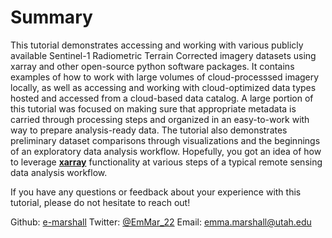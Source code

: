 # Summary

This tutorial demonstrates accessing and working with various publicly available Sentinel-1 Radiometric Terrain Corrected imagery datasets using xarray and other open-source python software packages. It contains examples of how to work with large volumes of cloud-processsed imagery locally, as well as accessing and working with cloud-optimized data types hosted and accessed from a cloud-based data catalog. A large portion of this tutorial was focused on making sure that appropriate metadata is carried through processing steps and organized in an easy-to-work with way to prepare analysis-ready data. The tutorial also demonstrates preliminary dataset comparisons through visualizations and the beginnings of an exploratory data analysis workflow. Hopefully, you got an idea of how to leverage **[xarray](https://xarray.dev/)** functionality at various steps of a typical remote sensing data analysis workflow. 

If you have any questions or feedback about your experience with this tutorial, please do not hesitate to reach out! 

Github: [e-marshall](https://github.com/e-marshall)
Twitter: [@EmMar_22](https://twitter.com/EmMar_22)
Email: [emma.marshall@utah.edu](emma.marshall@utah.edu)
